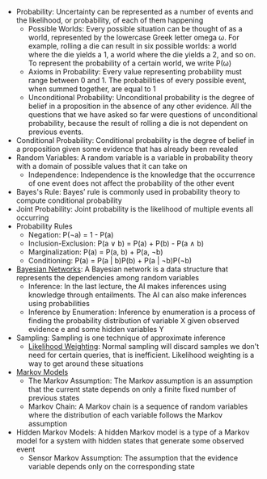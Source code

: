 - Probability: Uncertainty can be represented as a number of events and the likelihood, or probability, of each of them happening
  - Possible Worlds: Every possible situation can be thought of as a world, represented by the lowercase Greek letter omega ω. For example, rolling a die can result in six possible worlds: a world where the die yields a 1, a world where the die yields a 2, and so on. To represent the probability of a certain world, we write P(ω)
  - Axioms in Probability: Every value representing probability must range between 0 and 1. The probabilities of every possible event, when summed together, are equal to 1
  - Unconditional Probability: Unconditional probability is the degree of belief in a proposition in the absence of any other evidence. All the questions that we have asked so far were questions of unconditional probability, because the result of rolling a die is not dependent on previous events.
- Conditional Probability: Conditional probability is the degree of belief in a proposition given some evidence that has already been revealed
- Random Variables: A random variable is a variable in probability theory with a domain of possible values that it can take on
  - Independence: Independence is the knowledge that the occurrence of one event does not affect the probability of the other event
- Bayes's Rule: Bayes’ rule is commonly used in probability theory to compute conditional probability
- Joint Probability: Joint probability is the likelihood of multiple events all occurring
- Probability Rules
  - Negation: P(¬a) = 1 - P(a)
  - Inclusion-Exclusion: P(a ∨ b) = P(a) + P(b) - P(a ∧ b)
  - Marginalization: P(a) = P(a, b) + P(a, ¬b)
  - Conditioning: P(a) = P(a | b)P(b) + P(a | ¬b)P(¬b)
- [Bayesian Networks](https://www.bayesfusion.com/bayesian-networks/): A Bayesian network is a data structure that represents the dependencies among random variables
  - Inference: In the last lecture, the AI makes inferences using knowledge through entailments. The AI can also make inferences using probabilities
  - Inference by Enumeration: Inference by enumeration is a process of finding the probability distribution of variable X given observed evidence e and some hidden variables Y
- Sampling: Sampling is one technique of approximate inference
  - [Likelihood Weighting](https://en.wikipedia.org/wiki/Likelihood_function): Normal sampling will discard samples we don't need for certain queries, that is inefficient. Likelihood weighting is a way to get around these situations
- [Markov Models](https://en.wikipedia.org/wiki/Markov_model)
  - The Markov Assumption: The Markov assumption is an assumption that the current state depends on only a finite fixed number of previous states
  - Markov Chain: A Markov chain is a sequence of random variables where the distribution of each variable follows the Markov assumption
- Hidden Markov Models: A hidden Markov model is a type of a Markov model for a system with hidden states that generate some observed event
  - Sensor Markov Assumption: The assumption that the evidence variable depends only on the corresponding state
